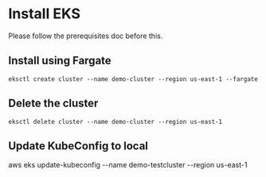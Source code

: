 # Install EKS

Please follow the prerequisites doc before this.

## Install using Fargate

```
eksctl create cluster --name demo-cluster --region us-east-1 --fargate
```

## Delete the cluster

```
eksctl delete cluster --name demo-cluster --region us-east-1
```

## Update KubeConfig to local

aws eks update-kubeconfig --name demo-testcluster --region us-east-1




